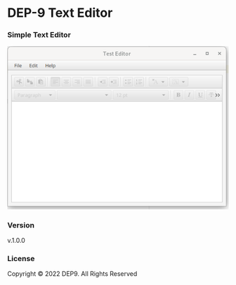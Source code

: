 # DEP-9 Text Editor
### Simple Text Editor

![](./asset/Screenshot%20from%202022-07-18%2017-23-09.png)

### Version
v.1.0.0

### License
Copyright &copy; 2022 DEP9. All Rights Reserved
